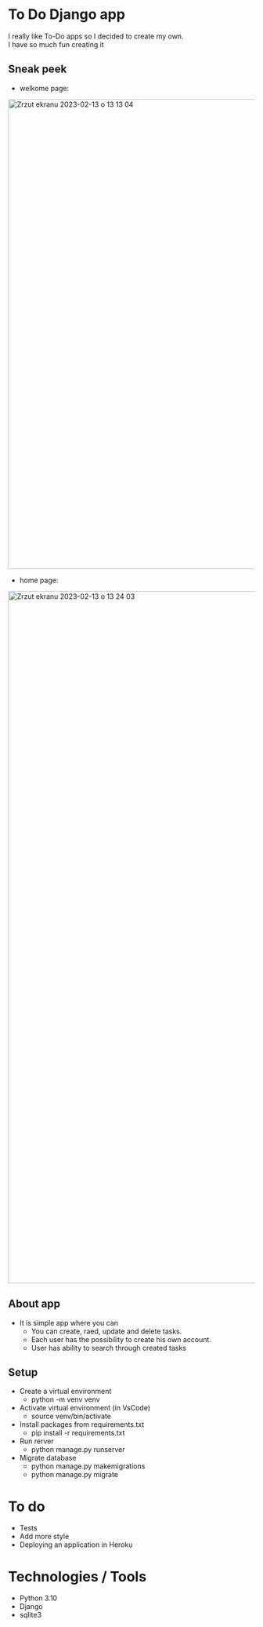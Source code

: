 # To Do Django app
I really like To-Do apps so I decided to create my own.
<br />
I have so much fun creating it
<br />


## Sneak peek
- welkome page:
<img width="958" alt="Zrzut ekranu 2023-02-13 o 13 13 04" src="https://user-images.githubusercontent.com/108401267/218454714-c18e64fa-227b-40fa-91a9-1db680c3a9e3.png">

- home page:
 <img width="1411" alt="Zrzut ekranu 2023-02-13 o 13 24 03" src="https://user-images.githubusercontent.com/108401267/218457640-0e8f2ad2-5d36-44ad-8021-f0a3bd5cfade.png">


## About app
- It is simple app where you can
  - You can create, raed, update and delete tasks.
  - Each user has the possibility to create his own account.
  - User has ability to search through created tasks


## Setup 
- Create a virtual environment
  - python -m venv venv
- Activate virtual environment (in VsCode)
  - source venv/bin/activate
- Install packages from requirements.txt
  - pip install -r requirements.txt
- Run rerver
  - python manage.py runserver
- Migrate database
  - python manage.py makemigrations
  - python manage.py migrate 


# To do
- Tests
- Add more style
- Deploying an application in Heroku

# Technologies / Tools
- Python 3.10
- Django
- sqlite3

